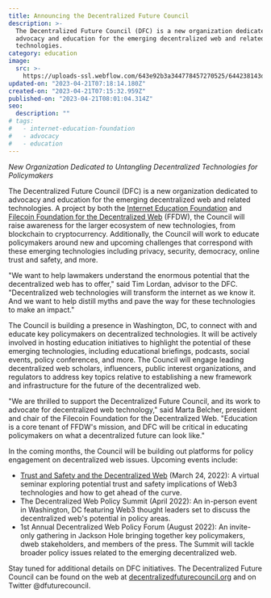 ```yaml
---
title: Announcing the Decentralized Future Council
description: >-
  The Decentralized Future Council (DFC) is a new organization dedicated to
  advocacy and education for the emerging decentralized web and related
  technologies.
category: education
image:
  src: >-
    https://uploads-ssl.webflow.com/643e92b3a344778457270525/644238143db3a057d266cecd_1-dxorkqq-jlhbhjiqkehiig.png
updated-on: "2023-04-21T07:18:14.180Z"
created-on: "2023-04-21T07:15:32.959Z"
published-on: "2023-04-21T08:01:04.314Z"
seo:
  description: ""
# tags:
#   - internet-education-foundation
#   - advocacy
#   - education
---
```


_New Organization Dedicated to Untangling Decentralized Technologies for Policymakers_

The Decentralized Future Council (DFC) is a new organization dedicated to advocacy and education for the emerging decentralized web and related technologies. A project by both the [Internet Education Foundation](https://www.neted.org/) and [Filecoin Foundation for the Decentralized Web](/) (FFDW), the Council will raise awareness for the larger ecosystem of new technologies, from blockchain to cryptocurrency. Additionally, the Council will work to educate policymakers around new and upcoming challenges that correspond with these emerging technologies including privacy, security, democracy, online trust and safety, and more.

"We want to help lawmakers understand the enormous potential that the decentralized web has to offer," said Tim Lordan, advisor to the DFC. "Decentralized web technologies will transform the internet as we know it. And we want to help distill myths and pave the way for these technologies to make an impact."

The Council is building a presence in Washington, DC, to connect with and educate key policymakers on decentralized technologies. It will be actively involved in hosting education initiatives to highlight the potential of these emerging technologies, including educational briefings, podcasts, social events, policy conferences, and more. The Council will engage leading decentralized web scholars, influencers, public interest organizations, and regulators to address key topics relative to establishing a new framework and infrastructure for the future of the decentralized web.

"We are thrilled to support the Decentralized Future Council, and its work to advocate for decentralized web technology," said Marta Belcher, president and chair of the Filecoin Foundation for the Decentralized Web. "Education is a core tenant of FFDW's mission, and DFC will be critical in educating policymakers on what a decentralized future can look like."

In the coming months, the Council will be building out platforms for policy engagement on decentralized web issues. Upcoming events include:

- [Trust and Safety and the Decentralized Web](https://www.eventbrite.com/e/trust-and-safety-and-the-decentralized-web-tickets-272256896707) (March 24, 2022): A virtual seminar exploring potential trust and safety implications of Web3 technologies and how to get ahead of the curve.
- The Decentralized Web Policy Summit (April 2022): An in-person event in Washington, DC featuring Web3 thought leaders set to discuss the decentralized web's potential in policy areas.
- 1st Annual Decentralized Web Policy Forum (August 2022): An invite-only gathering in Jackson Hole bringing together key policymakers, dweb stakeholders, and members of the press. The Summit will tackle broader policy issues related to the emerging decentralized web.

Stay tuned for additional details on DFC initiatives. The Decentralized Future Council can be found on the web at [decentralizedfuturecouncil.org](http://www.decentralizedfuturecouncil.org/) and on Twitter @dfuturecouncil.

